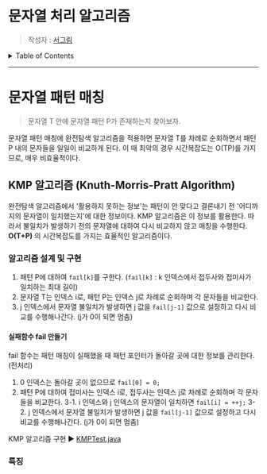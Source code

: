 # 문자열 처리 알고리즘

> 작성자 : [서그림](https://github.com/Seogeurim)

<details>
<summary>Table of Contents</summary>

- [KMP 알고리즘 (Knuth-Morris-Pratt Algorithm)](#KMP-알고리즘-knuth-morris-pratt-algorithm)

</details>

---

# 문자열 패턴 매칭

> 문자열 T 안에 문자열 패턴 P가 존재하는지 찾아보자.

문자열 패턴 매칭에 완전탐색 알고리즘을 적용하면 문자열 T를 차례로 순회하면서 패턴 P 내의 문자들을 일일이 비교하게 된다. 이 때 최악의 경우 시간복잡도는 O(TP)를 가지므로, 매우 비효율적이다.

## KMP 알고리즘 (Knuth-Morris-Pratt Algorithm)

완전탐색 알고리즘에서 '활용하지 못하는 정보'는 패턴이 안 맞다고 결론내기 전 '어디까지의 문자열이 일치했는지'에 대한 정보이다. KMP 알고리즘은 이 정보를 활용한다. 따라서 불일치가 발생하기 전의 문자열에 대하여 다시 비교하지 않고 매칭을 수행한다. **O(T+P)** 의 시간복잡도를 가지는 효율적인 알고리즘이다.

### 알고리즘 설계 및 구현

1. 패턴 P에 대하여 `fail[k]`를 구한다. (`fail[k]` : k 인덱스에서 접두사와 접미사가 일치하는 최대 길이)
2. 문자열 T는 인덱스 i로, 패턴 P는 인덱스 j로 차례로 순회하며 각 문자들을 비교한다.
3. j 인덱스에서 문자열 불일치가 발생하면 j 값을 `fail[j-1]` 값으로 설정하고 다시 비교를 수행해나간다. (j가 0이 되면 멈춤)

#### 실패함수 fail 만들기

fail 함수는 패턴 매칭이 실패했을 때 패턴 포인터가 돌아갈 곳에 대한 정보를 관리한다. (전처리)

1. 0 인덱스는 돌아갈 곳이 없으므로 `fail[0] = 0;`
2. 패턴 P에 대하여 접미사는 인덱스 i로, 접두사는 인덱스 j로 차례로 순회하며 각 문자들을 비교한다.
3-1. i 인덱스와 j 인덱스의 문자열이 일치하면 `fail[i] = ++j;`
3-2. j 인덱스에서 문자열 불일치가 발생하면 j 값을 `fail[j-1]` 값으로 설정하고 다시 비교를 수행해나간다. (j가 0이 되면 멈춤)

KMP 알고리즘 구현 ▶️ [KMPTest.java](./code/KMPTest.java)

### 특징

